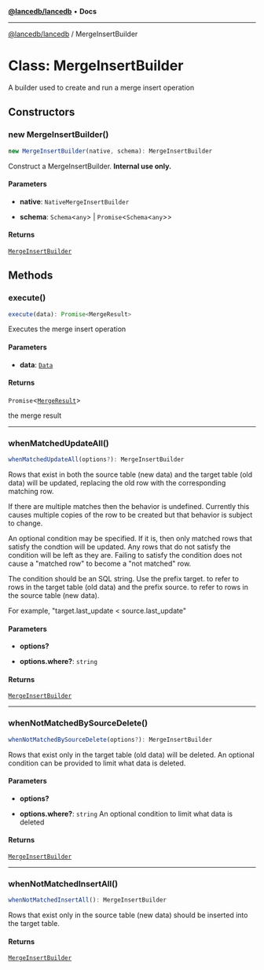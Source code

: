 [**@lancedb/lancedb**](../README.md) • **Docs**

***

[@lancedb/lancedb](../globals.md) / MergeInsertBuilder

# Class: MergeInsertBuilder

A builder used to create and run a merge insert operation

## Constructors

### new MergeInsertBuilder()

```ts
new MergeInsertBuilder(native, schema): MergeInsertBuilder
```

Construct a MergeInsertBuilder. __Internal use only.__

#### Parameters

* **native**: `NativeMergeInsertBuilder`

* **schema**: `Schema`&lt;`any`&gt; \| `Promise`&lt;`Schema`&lt;`any`&gt;&gt;

#### Returns

[`MergeInsertBuilder`](MergeInsertBuilder.md)

## Methods

### execute()

```ts
execute(data): Promise<MergeResult>
```

Executes the merge insert operation

#### Parameters

* **data**: [`Data`](../type-aliases/Data.md)

#### Returns

`Promise`&lt;[`MergeResult`](../interfaces/MergeResult.md)&gt;

the merge result

***

### whenMatchedUpdateAll()

```ts
whenMatchedUpdateAll(options?): MergeInsertBuilder
```

Rows that exist in both the source table (new data) and
the target table (old data) will be updated, replacing
the old row with the corresponding matching row.

If there are multiple matches then the behavior is undefined.
Currently this causes multiple copies of the row to be created
but that behavior is subject to change.

An optional condition may be specified.  If it is, then only
matched rows that satisfy the condtion will be updated.  Any
rows that do not satisfy the condition will be left as they
are.  Failing to satisfy the condition does not cause a
"matched row" to become a "not matched" row.

The condition should be an SQL string.  Use the prefix
target. to refer to rows in the target table (old data)
and the prefix source. to refer to rows in the source
table (new data).

For example, "target.last_update < source.last_update"

#### Parameters

* **options?**

* **options.where?**: `string`

#### Returns

[`MergeInsertBuilder`](MergeInsertBuilder.md)

***

### whenNotMatchedBySourceDelete()

```ts
whenNotMatchedBySourceDelete(options?): MergeInsertBuilder
```

Rows that exist only in the target table (old data) will be
deleted.  An optional condition can be provided to limit what
data is deleted.

#### Parameters

* **options?**

* **options.where?**: `string`
    An optional condition to limit what data is deleted

#### Returns

[`MergeInsertBuilder`](MergeInsertBuilder.md)

***

### whenNotMatchedInsertAll()

```ts
whenNotMatchedInsertAll(): MergeInsertBuilder
```

Rows that exist only in the source table (new data) should
be inserted into the target table.

#### Returns

[`MergeInsertBuilder`](MergeInsertBuilder.md)
